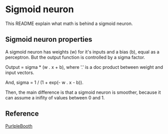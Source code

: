# Sigmoid neuron

This README explain what math is behind a sigmoid neuron.

## Sigmoid neuron properties

A sigmoid neuron has weights (w) for it's inputs and a bias (b), equal as a 
perceptron. But the output function is controlled by a sigma factor.

Output = sigma * (w . x + b), where '.' is a doc product between weight and input
vectors.

And, sigma = 1 / (1 + exp(- w . x - b)).

Then, the main difference is that a sigmoid neuron is smoother, because it can
assume a inifity of values between 0 and 1. 

## Reference

[PurlpleBooth](http://neuralnetworksanddeeplearning.com/chap1.html)

